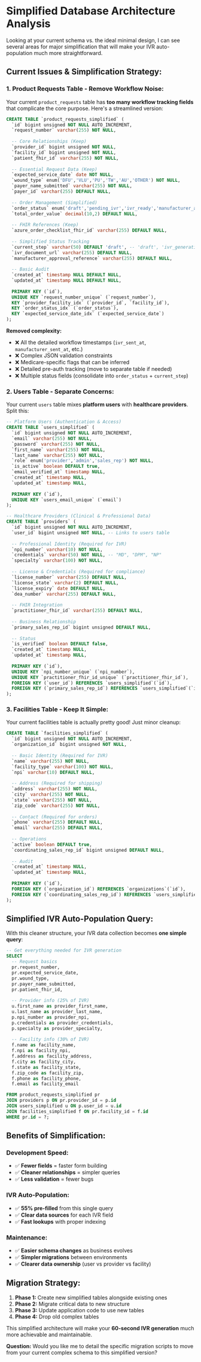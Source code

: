 # Simplified Database Architecture Analysis

Looking at your current schema vs. the ideal minimal design, I can see several areas for major simplification that will make your IVR auto-population much more straightforward.

## Current Issues & Simplification Strategy:

### **1. Product Requests Table - Remove Workflow Noise:**

Your current `product_requests` table has **too many workflow tracking fields** that complicate the core purpose. Here's a streamlined version:

```sql
CREATE TABLE `product_requests_simplified` (
  `id` bigint unsigned NOT NULL AUTO_INCREMENT,
  `request_number` varchar(255) NOT NULL,
  
  -- Core Relationships (Keep)
  `provider_id` bigint unsigned NOT NULL,
  `facility_id` bigint unsigned NOT NULL,
  `patient_fhir_id` varchar(255) NOT NULL,
  
  -- Essential Request Data (Keep)
  `expected_service_date` date NOT NULL,
  `wound_type` enum('DFU','VLU','PU','TW','AU','OTHER') NOT NULL,
  `payer_name_submitted` varchar(255) NOT NULL,
  `payer_id` varchar(255) DEFAULT NULL,
  
  -- Order Management (Simplified)
  `order_status` enum('draft','pending_ivr','ivr_ready','manufacturer_approved','order_submitted','shipped','delivered','cancelled') NOT NULL DEFAULT 'draft',
  `total_order_value` decimal(10,2) DEFAULT NULL,
  
  -- FHIR References (Keep)
  `azure_order_checklist_fhir_id` varchar(255) DEFAULT NULL,
  
  -- Simplified Status Tracking  
  `current_step` varchar(50) DEFAULT 'draft', -- 'draft', 'ivr_generation', 'manufacturer_review', 'fulfillment'
  `ivr_document_url` varchar(255) DEFAULT NULL,
  `manufacturer_approval_reference` varchar(255) DEFAULT NULL,
  
  -- Basic Audit
  `created_at` timestamp NULL DEFAULT NULL,
  `updated_at` timestamp NULL DEFAULT NULL,
  
  PRIMARY KEY (`id`),
  UNIQUE KEY `request_number_unique` (`request_number`),
  KEY `provider_facility_idx` (`provider_id`, `facility_id`),
  KEY `order_status_idx` (`order_status`),
  KEY `expected_service_date_idx` (`expected_service_date`)
);
```

**Removed complexity:**
- ❌ All the detailed workflow timestamps (`ivr_sent_at`, `manufacturer_sent_at`, etc.)
- ❌ Complex JSON validation constraints  
- ❌ Medicare-specific flags that can be inferred
- ❌ Detailed pre-auth tracking (move to separate table if needed)
- ❌ Multiple status fields (consolidate into `order_status` + `current_step`)

### **2. Users Table - Separate Concerns:**

Your current `users` table mixes **platform users** with **healthcare providers**. Split this:

```sql
-- Platform Users (Authentication & Access)
CREATE TABLE `users_simplified` (
  `id` bigint unsigned NOT NULL AUTO_INCREMENT,
  `email` varchar(255) NOT NULL,
  `password` varchar(255) NOT NULL,
  `first_name` varchar(255) NOT NULL,
  `last_name` varchar(255) NOT NULL,
  `role` enum('provider','admin','sales_rep') NOT NULL,
  `is_active` boolean DEFAULT true,
  `email_verified_at` timestamp NULL,
  `created_at` timestamp NULL,
  `updated_at` timestamp NULL,
  
  PRIMARY KEY (`id`),
  UNIQUE KEY `users_email_unique` (`email`)
);

-- Healthcare Providers (Clinical & Professional Data)
CREATE TABLE `providers` (
  `id` bigint unsigned NOT NULL AUTO_INCREMENT,
  `user_id` bigint unsigned NOT NULL, -- Links to users table
  
  -- Professional Identity (Required for IVR)
  `npi_number` varchar(10) NOT NULL,
  `credentials` varchar(50) NOT NULL, -- "MD", "DPM", "NP"
  `specialty` varchar(100) NOT NULL,
  
  -- License & Credentials (Required for compliance)
  `license_number` varchar(255) DEFAULT NULL,
  `license_state` varchar(2) DEFAULT NULL,
  `license_expiry` date DEFAULT NULL,
  `dea_number` varchar(255) DEFAULT NULL,
  
  -- FHIR Integration
  `practitioner_fhir_id` varchar(255) DEFAULT NULL,
  
  -- Business Relationship
  `primary_sales_rep_id` bigint unsigned DEFAULT NULL,
  
  -- Status
  `is_verified` boolean DEFAULT false,
  `created_at` timestamp NULL,
  `updated_at` timestamp NULL,
  
  PRIMARY KEY (`id`),
  UNIQUE KEY `npi_number_unique` (`npi_number`),
  UNIQUE KEY `practitioner_fhir_id_unique` (`practitioner_fhir_id`),
  FOREIGN KEY (`user_id`) REFERENCES `users_simplified`(`id`),
  FOREIGN KEY (`primary_sales_rep_id`) REFERENCES `users_simplified`(`id`)
);
```

### **3. Facilities Table - Keep It Simple:**

Your current facilities table is actually pretty good! Just minor cleanup:

```sql
CREATE TABLE `facilities_simplified` (
  `id` bigint unsigned NOT NULL AUTO_INCREMENT,
  `organization_id` bigint unsigned NOT NULL,
  
  -- Basic Identity (Required for IVR)
  `name` varchar(255) NOT NULL,
  `facility_type` varchar(100) NOT NULL,
  `npi` varchar(10) DEFAULT NULL,
  
  -- Address (Required for shipping)
  `address` varchar(255) NOT NULL,
  `city` varchar(255) NOT NULL,
  `state` varchar(255) NOT NULL,
  `zip_code` varchar(255) NOT NULL,
  
  -- Contact (Required for orders)
  `phone` varchar(255) DEFAULT NULL,
  `email` varchar(255) DEFAULT NULL,
  
  -- Operations
  `active` boolean DEFAULT true,
  `coordinating_sales_rep_id` bigint unsigned DEFAULT NULL,
  
  -- Audit
  `created_at` timestamp NULL,
  `updated_at` timestamp NULL,
  
  PRIMARY KEY (`id`),
  FOREIGN KEY (`organization_id`) REFERENCES `organizations`(`id`),
  FOREIGN KEY (`coordinating_sales_rep_id`) REFERENCES `users_simplified`(`id`)
);
```

## Simplified IVR Auto-Population Query:

With this cleaner structure, your IVR data collection becomes **one simple query**:

```sql
-- Get everything needed for IVR generation
SELECT 
  -- Request basics
  pr.request_number,
  pr.expected_service_date,
  pr.wound_type,
  pr.payer_name_submitted,
  pr.patient_fhir_id,
  
  -- Provider info (25% of IVR)
  u.first_name as provider_first_name,
  u.last_name as provider_last_name,
  p.npi_number as provider_npi,
  p.credentials as provider_credentials,
  p.specialty as provider_specialty,
  
  -- Facility info (30% of IVR)  
  f.name as facility_name,
  f.npi as facility_npi,
  f.address as facility_address,
  f.city as facility_city,
  f.state as facility_state,
  f.zip_code as facility_zip,
  f.phone as facility_phone,
  f.email as facility_email

FROM product_requests_simplified pr
JOIN providers p ON pr.provider_id = p.id
JOIN users_simplified u ON p.user_id = u.id  
JOIN facilities_simplified f ON pr.facility_id = f.id
WHERE pr.id = ?;
```

## Benefits of Simplification:

### **Development Speed:**
- ✅ **Fewer fields** = faster form building
- ✅ **Cleaner relationships** = simpler queries
- ✅ **Less validation** = fewer bugs

### **IVR Auto-Population:**
- ✅ **55% pre-filled** from this single query
- ✅ **Clear data sources** for each IVR field
- ✅ **Fast lookups** with proper indexing

### **Maintenance:**
- ✅ **Easier schema changes** as business evolves
- ✅ **Simpler migrations** between environments
- ✅ **Clearer data ownership** (user vs provider vs facility)

## Migration Strategy:

1. **Phase 1:** Create new simplified tables alongside existing ones
2. **Phase 2:** Migrate critical data to new structure  
3. **Phase 3:** Update application code to use new tables
4. **Phase 4:** Drop old complex tables

This simplified architecture will make your **60-second IVR generation** much more achievable and maintainable.

**Question:** Would you like me to detail the specific migration scripts to move from your current complex schema to this simplified version?